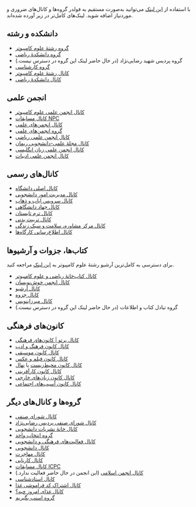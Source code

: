 با استفاده از [این لینک](https://t.me/addlist/ZjuOPNMAYI80NjM0) می‌توانید به‌صورت مستقیم به فولدر گروه‌ها و کانال‌های ضروری و موردنیاز اضافه شوید. 
لینک‌های کامل‌تر در زیر آورده شده‌اند.

## دانشکده و رشته
- [گروه رشتهٔ علوم کامپیوتر](https://t.me/CS_KNTU)
- [گروه دانشکدهٔ ریاضی](https://t.me/+AduKbwiKfPAyNjBk)
- گروه پردیس شهید رضایی‌نژاد (در حال حاضر لینک این گروه در دسترس نیست.)
- [گروه کارشناسی](https://t.me/kntugroup)
- [کانال رشتهٔ علوم کامپیوتر](https://t.me/kntu_cs)
- [کانال دانشکدهٔ ریاضی](https://t.me/kntumath)

## انجمن علمی
- [کانال انجمن علمی علوم کامپیوتر](https://t.me/KNTU_CSSA)
- [کانال مسابقات NPC](https://t.me/NPC_KNTU)
- [کانال انجمن‌های علمی](https://t.me/KNT_University)
- [گروه انجمن‌های علمی](https://t.me/KNTUElmi)
- [کانال انجمن علمی ریاضی](https://t.me/kntumathcs)
- [کانال مجلهٔ علمی-دانشجویی ریمان](https://t.me/Riemann_kntu)
- [کانال انجمن علمی زبان انگلیسی](https://t.me/English_KNTU)
- [کانال انجمن علمی ادبیات](https://t.me/Adab_Kntu)

## کانال‌های رسمی
- [کانال اصلی دانشگاه](https://t.me/pr_kntu)
- [کانال مدیریت امور دانشجویی](https://t.me/kntu_sm)
- [کانال سرویس ایاب و ذهاب](https://t.me/KNTUservice)
- [کانال جهاد دانشگاهی](https://t.me/edujdnasir)
- [کانال ترم تابستان](https://t.me/kntu_summer)
- [کانال تربیت بدنی](https://t.me/kntusport)
- [کانال مرکز مشاوره، سلامت و سبک زندگی](https://t.me/healthkntu)
- [کانال اطلاع‌رسانی کارگاه‌ها](https://t.me/kntu_workshops)

## کتاب‌ها، جزوات و آرشیوها
برای دسترسی به کامل‌ترین آرشیو رشتهٔ علوم کامپیوتر به [این لینک](https://github.com/kntu-cssa/CS-Archive) مراجعه کنید.
- [کانال کتاب‌خانهٔ ریاضی و علوم کامپیوتر](https://t.me/kntulibrary)
- [کانال انجمن خوش‌نویسان](https://t.me/jozve_mathkntu)
- [کانال آرشیو](https://t.me/kntuarchive)
- [کانال جزوه](https://t.me/jozvekntoosi)
- [کانال میرزابنویس](https://t.me/miirza_beneviis)
- گروه تبادل کتاب و اطلاعات (در حال حاضر لینک این گروه در دسترس نیست.)

## کانون‌های فرهنگی
- [کانال پرتو | کانون‌های فرهنگی](https://t.me/ArtsKNTU)
- [کانال کانون فرهنگ و ادب](https://t.me/FarhangKNTU)
- [کانال کانون موسیقی](https://t.me/kntu_music_ins)
- [کانال کانون فیلم و عکس](https://t.me/NamayeNazdik)
- [کانال کانون محیط‌زیست](https://t.me/NAHAL_KNTU) یا [نهال](https://t.me/NahalKNTU)
- [کانال کانون کارآفرینی](https://t.me/karafarinikntu)
- [کانال کانون زبان‌های خارجی](https://t.me/FLC_KNTU)
- [کانال کانون آسیب‌های اجتماعی](https://t.me/KNTUSocial)

## گروه‌ها و کانال‌های دیگر
- [کانال شورای صنفی](https://t.me/Senfi_KNTU)
- [کانال شورای صنفی پردیس رضایی‌نژاد](https://t.me/senfi_tehranpars)
- [کانال خانهٔ نشریات دانشجویی](https://t.me/kntu_Maghouse)
- [گروه انتخاب واحد](https://t.me/kntu_entekhabvahed)
- [کانال فعالیت‌های فرهنگی و دانشجویی](https://t.me/kntucs)
- [کانال دانشجویی](https://t.me/kntu_ac)
- [کانال مهاجرت](https://t.me/kntuapply1)
- [کانال کاریابی](https://t.me/job_kntu)
- [کانال مسابقات ICPC](https://t.me/kntu_icpc)
- [کانال انجمن اسلامی](https://t.me/KntuAnjomanEslami) (این انجمن در حال حاضر فعالیت ندارد.)
- [کانال استادشناسی](https://t.me/ostad_kntu)
- [کانال اشتراک کد فراموشی غذا](https://t.me/kntu_share_food)
- [کانال غذای امروز چیه؟](https://t.me/dining_kntu)
- [گروه اسنپ بگیریم](https://t.me/snappbegirim)